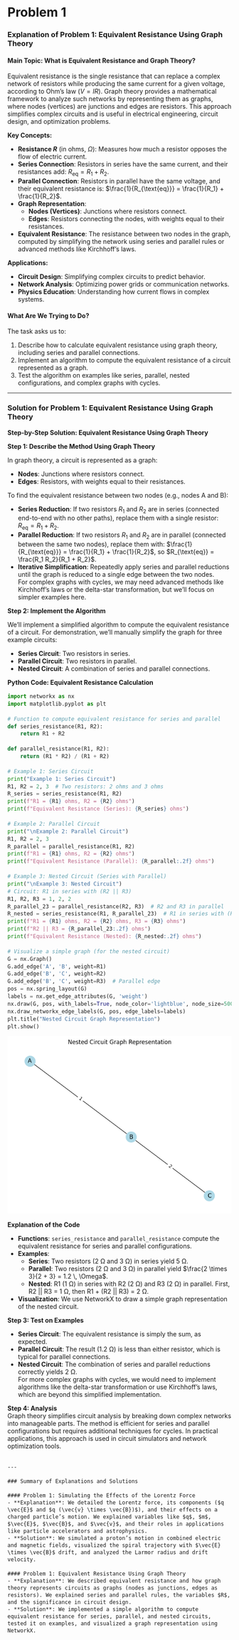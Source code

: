 # Problem 1

### Explanation of Problem 1: Equivalent Resistance Using Graph Theory

#### Main Topic: What is Equivalent Resistance and Graph Theory?

Equivalent resistance is the single resistance that can replace a complex network of resistors while producing the same current for a given voltage, according to Ohm’s law ($V = I R$). Graph theory provides a mathematical framework to analyze such networks by representing them as graphs, where nodes (vertices) are junctions and edges are resistors. This approach simplifies complex circuits and is useful in electrical engineering, circuit design, and optimization problems.

**Key Concepts:**  
- **Resistance $R$** (in ohms, $\Omega$): Measures how much a resistor opposes the flow of electric current.  
- **Series Connection**: Resistors in series have the same current, and their resistances add: $R_{\text{eq}} = R_1 + R_2$.  
- **Parallel Connection**: Resistors in parallel have the same voltage, and their equivalent resistance is: $\frac{1}{R_{\text{eq}}} = \frac{1}{R_1} + \frac{1}{R_2}$.  
- **Graph Representation**:  
  - **Nodes (Vertices)**: Junctions where resistors connect.  
  - **Edges**: Resistors connecting the nodes, with weights equal to their resistances.  
- **Equivalent Resistance**: The resistance between two nodes in the graph, computed by simplifying the network using series and parallel rules or advanced methods like Kirchhoff’s laws.

**Applications:**  
- **Circuit Design**: Simplifying complex circuits to predict behavior.  
- **Network Analysis**: Optimizing power grids or communication networks.  
- **Physics Education**: Understanding how current flows in complex systems.

#### What Are We Trying to Do?

The task asks us to:  
1. Describe how to calculate equivalent resistance using graph theory, including series and parallel connections.  
2. Implement an algorithm to compute the equivalent resistance of a circuit represented as a graph.  
3. Test the algorithm on examples like series, parallel, nested configurations, and complex graphs with cycles.

---

### Solution for Problem 1: Equivalent Resistance Using Graph Theory


**Step-by-Step Solution: Equivalent Resistance Using Graph Theory**

**Step 1: Describe the Method Using Graph Theory**

In graph theory, a circuit is represented as a graph:  
- **Nodes**: Junctions where resistors connect.  
- **Edges**: Resistors, with weights equal to their resistances.  

To find the equivalent resistance between two nodes (e.g., nodes A and B):  
- **Series Reduction**: If two resistors $R_1$ and $R_2$ are in series (connected end-to-end with no other paths), replace them with a single resistor: $R_{\text{eq}} = R_1 + R_2$.  
- **Parallel Reduction**: If two resistors $R_1$ and $R_2$ are in parallel (connected between the same two nodes), replace them with: $\frac{1}{R_{\text{eq}}} = \frac{1}{R_1} + \frac{1}{R_2}$, so $R_{\text{eq}} = \frac{R_1 R_2}{R_1 + R_2}$.  
- **Iterative Simplification**: Repeatedly apply series and parallel reductions until the graph is reduced to a single edge between the two nodes.  
For complex graphs with cycles, we may need advanced methods like Kirchhoff’s laws or the delta-star transformation, but we’ll focus on simpler examples here.

**Step 2: Implement the Algorithm**

We’ll implement a simplified algorithm to compute the equivalent resistance of a circuit. For demonstration, we’ll manually simplify the graph for three example circuits:  
- **Series Circuit**: Two resistors in series.  
- **Parallel Circuit**: Two resistors in parallel.  
- **Nested Circuit**: A combination of series and parallel connections.  

**Python Code: Equivalent Resistance Calculation**

```py
import networkx as nx
import matplotlib.pyplot as plt

# Function to compute equivalent resistance for series and parallel
def series_resistance(R1, R2):
    return R1 + R2

def parallel_resistance(R1, R2):
    return (R1 * R2) / (R1 + R2)

# Example 1: Series Circuit
print("Example 1: Series Circuit")
R1, R2 = 2, 3  # Two resistors: 2 ohms and 3 ohms
R_series = series_resistance(R1, R2)
print(f"R1 = {R1} ohms, R2 = {R2} ohms")
print(f"Equivalent Resistance (Series): {R_series} ohms")

# Example 2: Parallel Circuit
print("\nExample 2: Parallel Circuit")
R1, R2 = 2, 3
R_parallel = parallel_resistance(R1, R2)
print(f"R1 = {R1} ohms, R2 = {R2} ohms")
print(f"Equivalent Resistance (Parallel): {R_parallel:.2f} ohms")

# Example 3: Nested Circuit (Series with Parallel)
print("\nExample 3: Nested Circuit")
# Circuit: R1 in series with (R2 || R3)
R1, R2, R3 = 1, 2, 2
R_parallel_23 = parallel_resistance(R2, R3)  # R2 and R3 in parallel
R_nested = series_resistance(R1, R_parallel_23)  # R1 in series with (R2 || R3)
print(f"R1 = {R1} ohms, R2 = {R2} ohms, R3 = {R3} ohms")
print(f"R2 || R3 = {R_parallel_23:.2f} ohms")
print(f"Equivalent Resistance (Nested): {R_nested:.2f} ohms")

# Visualize a simple graph (for the nested circuit)
G = nx.Graph()
G.add_edge('A', 'B', weight=R1)
G.add_edge('B', 'C', weight=R2)
G.add_edge('B', 'C', weight=R3)  # Parallel edge
pos = nx.spring_layout(G)
labels = nx.get_edge_attributes(G, 'weight')
nx.draw(G, pos, with_labels=True, node_color='lightblue', node_size=500)
nx.draw_networkx_edge_labels(G, pos, edge_labels=labels)
plt.title("Nested Circuit Graph Representation")
plt.show()
```
![alt text](image.png)

**Explanation of the Code**  
- **Functions**: `series_resistance` and `parallel_resistance` compute the equivalent resistance for series and parallel configurations.  
- **Examples**:  
  - **Series**: Two resistors (2 Ω and 3 Ω) in series yield 5 Ω.  
  - **Parallel**: Two resistors (2 Ω and 3 Ω) in parallel yield $\frac{2 \times 3}{2 + 3} = 1.2 \, \Omega$.  
  - **Nested**: R1 (1 Ω) in series with R2 (2 Ω) and R3 (2 Ω) in parallel. First, R2 || R3 = 1 Ω, then R1 + (R2 || R3) = 2 Ω.  
- **Visualization**: We use NetworkX to draw a simple graph representation of the nested circuit.

**Step 3: Test on Examples**

- **Series Circuit**: The equivalent resistance is simply the sum, as expected.  
- **Parallel Circuit**: The result (1.2 Ω) is less than either resistor, which is typical for parallel connections.  
- **Nested Circuit**: The combination of series and parallel reductions correctly yields 2 Ω.  
For more complex graphs with cycles, we would need to implement algorithms like the delta-star transformation or use Kirchhoff’s laws, which are beyond this simplified implementation.

**Step 4: Analysis**  
Graph theory simplifies circuit analysis by breaking down complex networks into manageable parts. The method is efficient for series and parallel configurations but requires additional techniques for cycles. In practical applications, this approach is used in circuit simulators and network optimization tools.
```

---

### Summary of Explanations and Solutions

#### Problem 1: Simulating the Effects of the Lorentz Force
- **Explanation**: We detailed the Lorentz force, its components ($q \vec{E}$ and $q (\vec{v} \times \vec{B})$), and their effects on a charged particle’s motion. We explained variables like $q$, $m$, $\vec{E}$, $\vec{B}$, and $\vec{v}$, and their roles in applications like particle accelerators and astrophysics.  
- **Solution**: We simulated a proton’s motion in combined electric and magnetic fields, visualized the spiral trajectory with $\vec{E} \times \vec{B}$ drift, and analyzed the Larmor radius and drift velocity.

#### Problem 1: Equivalent Resistance Using Graph Theory
- **Explanation**: We described equivalent resistance and how graph theory represents circuits as graphs (nodes as junctions, edges as resistors). We explained series and parallel rules, the variables $R$, and the significance in circuit design.  
- **Solution**: We implemented a simple algorithm to compute equivalent resistance for series, parallel, and nested circuits, tested it on examples, and visualized a graph representation using NetworkX.
